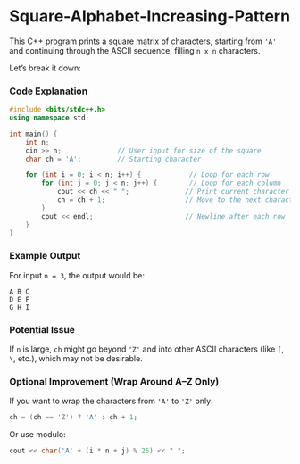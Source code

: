 ﻿# Square-Alphabet-Increasing-Pattern

This C++ program prints a square matrix of characters, starting from `'A'` and continuing through the ASCII sequence, filling `n x n` characters.

Let’s break it down:

### Code Explanation

```cpp
#include <bits/stdc++.h>
using namespace std;

int main() {
    int n;
    cin >> n;              // User input for size of the square
    char ch = 'A';         // Starting character

    for (int i = 0; i < n; i++) {            // Loop for each row
        for (int j = 0; j < n; j++) {        // Loop for each column
            cout << ch << " ";              // Print current character
            ch = ch + 1;                    // Move to the next character in ASCII
        }
        cout << endl;                       // Newline after each row
    }
}
```

### Example Output

For input `n = 3`, the output would be:

```
A B C 
D E F 
G H I 
```

### Potential Issue

If `n` is large, `ch` might go beyond `'Z'` and into other ASCII characters (like `[`, `\`, etc.), which may not be desirable.

### Optional Improvement (Wrap Around A–Z Only)

If you want to wrap the characters from `'A'` to `'Z'` only:

```cpp
ch = (ch == 'Z') ? 'A' : ch + 1;
```

Or use modulo:

```cpp
cout << char('A' + (i * n + j) % 26) << " ";
```


